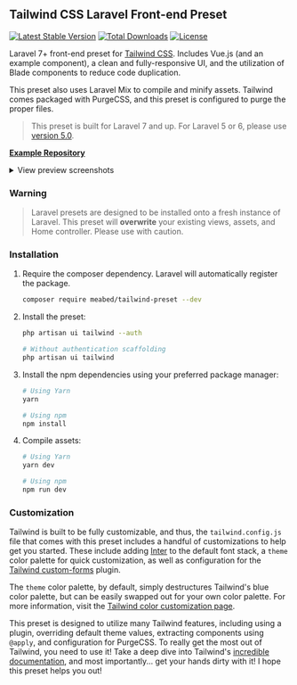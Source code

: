 ## Tailwind CSS Laravel Front-end Preset

[![Latest Stable Version](https://poser.pugx.org/meabed/tailwind-preset/v/stable)](https://packagist.org/packages/meabed/tailwind-preset) [![Total Downloads](https://poser.pugx.org/meabed/tailwind-preset/downloads)](https://packagist.org/packages/meabed/tailwind-preset) [![License](https://poser.pugx.org/meabed/tailwind-preset/license)](https://packagist.org/packages/meabed/tailwind-preset)

Laravel 7+ front-end preset for [Tailwind CSS](https://tailwindcss.com). Includes Vue.js (and an example component), a clean and fully-responsive UI, and the utilization of Blade components to reduce code duplication.

This preset also uses Laravel Mix to compile and minify assets. Tailwind comes packaged with PurgeCSS, and this preset is configured to purge the proper files.

> This preset is built for Laravel 7 and up. For Laravel 5 or 6, please use [version 5.0](https://github.com/meabed/tailwind-preset/tree/v5.0.0).

**[Example Repository](https://github.com/meabed/tw-preset-demo)**

<details>
<summary>View preview screenshots</summary>

![Welcome View](https://user-images.githubusercontent.com/7189795/91107549-8b26e200-e643-11ea-82f7-27ef51da169d.png)

![Login View](https://user-images.githubusercontent.com/7189795/91107547-8b26e200-e643-11ea-9684-fe576feb187b.png)

![Home View](https://user-images.githubusercontent.com/7189795/91107546-8b26e200-e643-11ea-9a38-8d5007c3f6c5.png)

![Responsive Nav](https://user-images.githubusercontent.com/7189795/91107548-8b26e200-e643-11ea-8f40-48449450dc60.png)

</details>

### Warning

> Laravel presets are designed to be installed onto a fresh instance of Laravel. This preset will **overwrite** your existing views, assets, and Home controller. Please use with caution.

### Installation

1. Require the composer dependency. Laravel will automatically register the package.

   ```bash
   composer require meabed/tailwind-preset --dev
   ```

2. Install the preset:

   ```bash
   php artisan ui tailwind --auth

   # Without authentication scaffolding
   php artisan ui tailwind
   ```

3. Install the npm dependencies using your preferred package manager:

   ```bash
   # Using Yarn
   yarn

   # Using npm
   npm install
   ```

4. Compile assets:

   ```bash
   # Using Yarn
   yarn dev

   # Using npm
   npm run dev
   ```

### Customization

Tailwind is built to be fully customizable, and thus, the `tailwind.config.js` file that comes with this preset includes a handful of customizations to help get you started. These include adding [Inter](https://fonts.google.com/specimen/Inter) to the default font stack, a `theme` color palette for quick customization, as well as configuration for the [Tailwind custom-forms](https://tailwindcss-custom-forms.netlify.app/) plugin.

The `theme` color palette, by default, simply destructures Tailwind's blue color palette, but can be easily swapped out for your own color palette. For more information, visit the [Tailwind color customization page](https://tailwindcss.com/docs/customizing-colors).

This preset is designed to utilize many Tailwind features, including using a plugin, overriding default theme values, extracting components using `@apply`, and configuration for PurgeCSS. To really get the most out of Tailwind, you need to use it! Take a deep dive into Tailwind's [incredible documentation](https://tailwindcss.com/docs/installation), and most importantly... get your hands dirty with it! I hope this preset helps you out!
